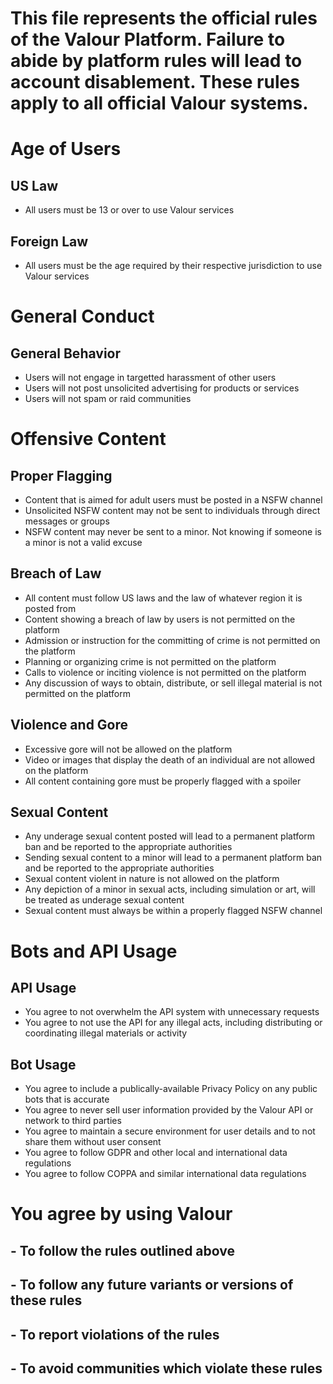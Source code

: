 # This file represents the official rules of the Valour Platform. Failure to abide by platform rules will lead to account disablement. These rules apply to all official Valour systems.

# Age of Users

## US Law
- All users must be 13 or over to use Valour services

## Foreign Law
- All users must be the age required by their respective jurisdiction to use Valour services

# General Conduct

## General Behavior
- Users will not engage in targetted harassment of other users
- Users will not post unsolicited advertising for products or services
- Users will not spam or raid communities

# Offensive Content

## Proper Flagging
- Content that is aimed for adult users must be posted in a NSFW channel
- Unsolicited NSFW content may not be sent to individuals through direct messages or groups
- NSFW content may never be sent to a minor. Not knowing if someone is a minor is not a valid excuse

## Breach of Law
- All content must follow US laws and the law of whatever region it is posted from
- Content showing a breach of law by users is not permitted on the platform
- Admission or instruction for the committing of crime is not permitted on the platform
- Planning or organizing crime is not permitted on the platform
- Calls to violence or inciting violence is not permitted on the platform
- Any discussion of ways to obtain, distribute, or sell illegal material is not permitted on the platform

## Violence and Gore
- Excessive gore will not be allowed on the platform
- Video or images that display the death of an individual are not allowed on the platform
- All content containing gore must be properly flagged with a spoiler

## Sexual Content
- Any underage sexual content posted will lead to a permanent platform ban and be reported to the appropriate authorities
- Sending sexual content to a minor will lead to a permanent platform ban and be reported to the appropriate authorities
- Sexual content violent in nature is not allowed on the platform
- Any depiction of a minor in sexual acts, including simulation or art, will be treated as underage sexual content
- Sexual content must always be within a properly flagged NSFW channel

# Bots and API Usage

## API Usage
- You agree to not overwhelm the API system with unnecessary requests
- You agree to not use the API for any illegal acts, including distributing or coordinating illegal materials or activity

## Bot Usage
- You agree to include a publically-available Privacy Policy on any public bots that is accurate
- You agree to never sell user information provided by the Valour API or network to third parties
- You agree to maintain a secure environment for user details and to not share them without user consent
- You agree to follow GDPR and other local and international data regulations
- You agree to follow COPPA and similar international data regulations

# You agree by using Valour
## - To follow the rules outlined above
## - To follow any future variants or versions of these rules
## - To report violations of the rules
## - To avoid communities which violate these rules
